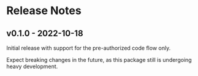 # Release Notes

## v0.1.0 - 2022-10-18

Initial release with support for the pre-authorized code flow only.

Expect breaking changes in the future, as this package still is undergoing heavy development.
